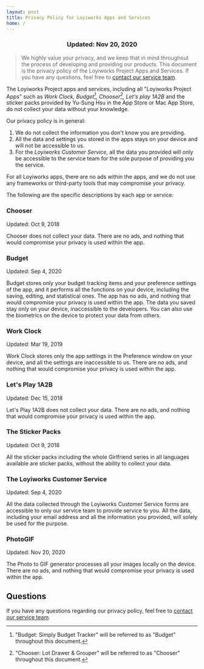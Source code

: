 ```yaml
---
layout: post
title: Privacy Policy for Loyiworks Apps and Services
home: /
---
```


<h3><center>Updated: Nov 20, 2020</center></h3>

> We highly value your privacy, and we keep that in mind throughout the process of developing and providing our products. This document is the privacy policy of the Loyiworks Project Apps and Services. If you have any questions, feel free to [contact our service team](mailto:loyiworks@gmail.com).

The Loyiworks Project apps and services, including all "Loyiworks Project Apps" such as *Work Clock, Budget[^first], Chooser[^second], Let's play 1A2B* and the sticker packs provided by Yu-Sung Hsu in the App Store or Mac App Store, do not collect your data without your knowledge.

[^first]: "Budget: Simply Budget Tracker" will be referred to as "Budget" throughout this document.
[^second]: "Chooser: Lot Drawer & Grouper" will be referred to as "Chooser" throughout this document.

Our privacy policy is in general: 
1. We do not collect the information you don't know you are providing.
2. All the data and settings you stored in the apps stays on your device and will not be accessible to us.
3. For the *Loyiworks Customer Service,* all the data you provided will only be accessible to the service team for the sole purpose of providing you the service.

For all Loyiworks apps, there are no ads within the apps, and we do not use any frameworks or third-party tools that may compromise your privacy.

The following are the specific descriptions by each app or service:

### Chooser

Updated: Oct 9, 2018

Chooser does not collect your data. There are no ads, and nothing that would compromise your privacy is used within the app.

### Budget

Updated: Sep 4, 2020

Budget stores only your budget tracking items and your preference settings of the app, and it performs all the functions on your device, including the saving, editing, and statistical ones. The app has no ads, and nothing that would compromise your privacy is used within the app. The data you saved stay only on your device, inaccessible to the developers. You can also use the biometrics on the device to protect your data from others.

### Work Clock

Updated: Mar 19, 2019

Work Clock stores only the app settings in the Preference window on your device, and all the settings are inaccessible to us. There are no ads, and nothing that would compromise your privacy is used within the app.

### Let's Play 1A2B

Updated: Dec 15, 2018

Let's Play 1A2B does not collect your data. There are no ads, and nothing that would compromise your privacy is used within the app.

### The Sticker Packs

Updated: Oct 9, 2018

All the sticker packs including the whole Girlfriend series in all languages available are sticker packs, without the ability to collect your data.

### The Loyiworks Customer Service

Updated: Sep 4, 2020

All the data collected through the Loyiworks Customer Service forms are accessible to only our service team to provide service to you. All the data, including your email address and all the information you provided, will solely be used for the purpose.

### PhotoGIF

Updated: Nov 20, 2020

The Photo to GIF generator processes all your images locally on the device. There are no ads, and nothing that would compromise your privacy is used within the app.

## Questions
If you have any questions regarding our privacy policy, feel free to [contact our service team](mailto:works@loyi.dev).
